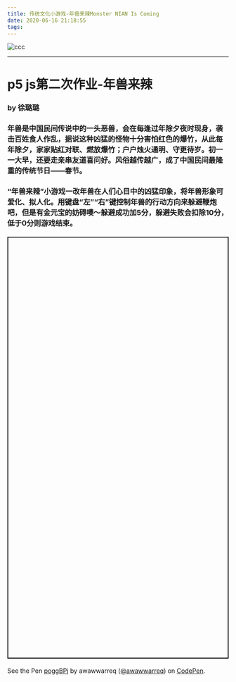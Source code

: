 ```yaml
---
title: 传统文化小游戏-年兽来辣Monster NIAN Is Coming
date: 2020-06-16 21:18:55
tags:
---
```


![ccc](ccc.png)

---
# p5 js第二次作业-年兽来辣
### by 徐璐璐 
### 年兽是中国民间传说中的一头恶兽，会在每逢过年除夕夜时现身，袭击百姓食人作乱，据说这种凶猛的怪物十分害怕红色的爆竹，从此每年除夕，家家贴红对联、燃放爆竹；户户烛火通明、守更待岁。初一一大早，还要走亲串友道喜问好。风俗越传越广，成了中国民间最隆重的传统节日——春节。
### “年兽来辣”小游戏一改年兽在人们心目中的凶猛印象，将年兽形象可爱化、拟人化。用键盘“左”“右”键控制年兽的行动方向来躲避鞭炮吧，但是有金元宝的妨碍噢～躲避成功加5分，躲避失败会扣除10分，低于0分则游戏结束。
#### <p class="codepen" data-height="958" data-theme-id="light" data-default-tab="result" data-user="awawwarreq" data-slug-hash="poggBPj" style="height: 958px; box-sizing: border-box; display: flex; align-items: center; justify-content: center; border: 2px solid; margin: 1em 0; padding: 1em;" data-pen-title="poggBPj">
  <span>See the Pen <a href="https://codepen.io/awawwarreq/pen/poggBPj">
  poggBPj</a> by awawwarreq (<a href="https://codepen.io/awawwarreq">@awawwarreq</a>)
  on <a href="https://codepen.io">CodePen</a>.</span>
</p>
<script async src="https://static.codepen.io/assets/embed/ei.js"></script>

